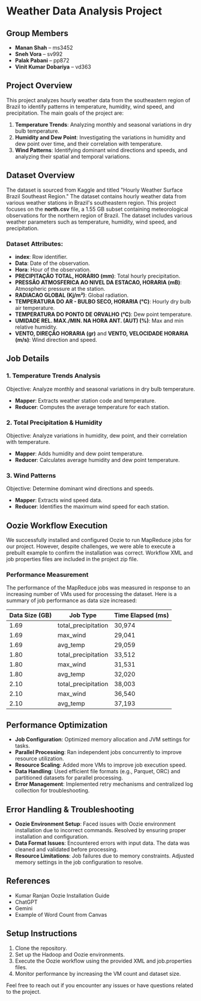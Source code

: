 # Weather Data Analysis Project

## Group Members
- **Manan Shah** – ms3452
- **Sneh Vora** – sv992
- **Palak Pabani** – pp872
- **Vinit Kumar Dobariya** – vd363

## Project Overview
This project analyzes hourly weather data from the southeastern region of Brazil to identify patterns in temperature, humidity, wind speed, and precipitation. The main goals of the project are:

1. **Temperature Trends**: Analyzing monthly and seasonal variations in dry bulb temperature.
2. **Humidity and Dew Point**: Investigating the variations in humidity and dew point over time, and their correlation with temperature.
3. **Wind Patterns**: Identifying dominant wind directions and speeds, and analyzing their spatial and temporal variations.

## Dataset Overview
The dataset is sourced from Kaggle and titled "Hourly Weather Surface Brazil Southeast Region." The dataset contains hourly weather data from various weather stations in Brazil's southeastern region. This project focuses on the **north.csv** file, a 1.55 GB subset containing meteorological observations for the northern region of Brazil. The dataset includes various weather parameters such as temperature, humidity, wind speed, and precipitation.

### Dataset Attributes:
- **index**: Row identifier.
- **Data**: Date of the observation.
- **Hora**: Hour of the observation.
- **PRECIPITAÇÃO TOTAL, HORÁRIO (mm)**: Total hourly precipitation.
- **PRESSÃO ATMOSFERICA AO NIVEL DA ESTACAO, HORARIA (mB)**: Atmospheric pressure at the station.
- **RADIACAO GLOBAL (Kj/m²)**: Global radiation.
- **TEMPERATURA DO AR - BULBO SECO, HORARIA (°C)**: Hourly dry bulb air temperature.
- **TEMPERATURA DO PONTO DE ORVALHO (°C)**: Dew point temperature.
- **UMIDADE REL. MAX./MIN. NA HORA ANT. (AUT) (%)**: Max and min relative humidity.
- **VENTO, DIREÇÃO HORARIA (gr)** and **VENTO, VELOCIDADE HORARIA (m/s)**: Wind direction and speed.

## Job Details
### 1. **Temperature Trends Analysis**
Objective: Analyze monthly and seasonal variations in dry bulb temperature.
- **Mapper**: Extracts weather station code and temperature.
- **Reducer**: Computes the average temperature for each station.

### 2. **Total Precipitation & Humidity**
Objective: Analyze variations in humidity, dew point, and their correlation with temperature.
- **Mapper**: Adds humidity and dew point temperature.
- **Reducer**: Calculates average humidity and dew point temperature.

### 3. **Wind Patterns**
Objective: Determine dominant wind directions and speeds.
- **Mapper**: Extracts wind speed data.
- **Reducer**: Identifies the maximum wind speed for each station.

## Oozie Workflow Execution
We successfully installed and configured Oozie to run MapReduce jobs for our project. However, despite challenges, we were able to execute a prebuilt example to confirm the installation was correct. Workflow XML and job properties files are included in the project zip file.

### Performance Measurement
The performance of the MapReduce jobs was measured in response to an increasing number of VMs used for processing the dataset. Here is a summary of job performance as data size increased:

| Data Size (GB) | Job Type              | Time Elapsed (ms) |
|-----------------|-----------------------|-------------------|
| 1.69            | total_precipitation    | 30,974            |
| 1.69            | max_wind               | 29,041            |
| 1.69            | avg_temp               | 29,059            |
| 1.80            | total_precipitation    | 33,512            |
| 1.80            | max_wind               | 31,531            |
| 1.80            | avg_temp               | 32,020            |
| 2.10            | total_precipitation    | 38,003            |
| 2.10            | max_wind               | 36,540            |
| 2.10            | avg_temp               | 37,193            |

## Performance Optimization
- **Job Configuration**: Optimized memory allocation and JVM settings for tasks.
- **Parallel Processing**: Ran independent jobs concurrently to improve resource utilization.
- **Resource Scaling**: Added more VMs to improve job execution speed.
- **Data Handling**: Used efficient file formats (e.g., Parquet, ORC) and partitioned datasets for parallel processing.
- **Error Management**: Implemented retry mechanisms and centralized log collection for troubleshooting.

## Error Handling & Troubleshooting
- **Oozie Environment Setup**: Faced issues with Oozie environment installation due to incorrect commands. Resolved by ensuring proper installation and configuration.
- **Data Format Issues**: Encountered errors with input data. The data was cleaned and validated before processing.
- **Resource Limitations**: Job failures due to memory constraints. Adjusted memory settings in the job configuration to resolve.

## References
- Kumar Ranjan Oozie Installation Guide
- ChatGPT
- Gemini
- Example of Word Count from Canvas

## Setup Instructions
1. Clone the repository.
2. Set up the Hadoop and Oozie environments.
3. Execute the Oozie workflow using the provided XML and job.properties files.
4. Monitor performance by increasing the VM count and dataset size.

Feel free to reach out if you encounter any issues or have questions related to the project.
